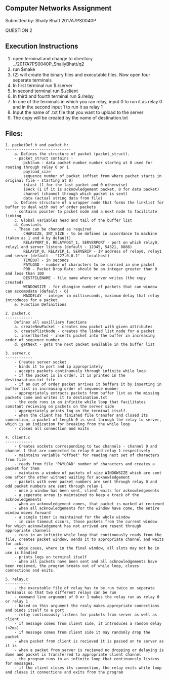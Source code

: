 Computer Networks Assignment
-----------------------------------------------------------------------------------------------------

Submitted by:
Shaily Bhatt
2017A7PS0040P

QUESTION 2



Execution Instructions
----------------------

1. open terminal and change to directory ../2017A7PS0040P_ShailyBhatt/q2
2. run 
	$make
3. (2) will create the binary files and executable files. Now open four seperate terminals
4. In first terminal run
	$./server
5. In second terminal run
	$./client
6. In third and fourth terminal run
	$./relay
7. In one of the terminals in which you ran relay, input 0 to run it as relay 0 and in the second input 1 to run it as relay 1
8. Input the name of .txt file that you want to upload to the server
9. The copy will be created by the name of destination.txt 

Files:
------

	1. packetDef.h and packet.h:
	-----------------------------
		a. Defines the structure of packet (packet_struct).
		- packet_struct contains - 
			pcktnum - data packet number number startng at 0 used for routing through relay 0 or 1
			payload_size
			sequence number of packet (offset from where pachet starts in original file - starting at 0)
			isLast (1 for the last packet and 0 otherwise)
			isAck (1 if it is acknowledgement packet, 0 for data packet)
			channel (channel through which packet is sent)
			data (actual string data from file)
		b. Defines structure of a wrapper node that forms the linklist for buffer to deal with out of order packets
		- contains pointer to packet node and a next node to facilitate linking
		c. Global variables head and tail of the buffer list
		d. Constants
		- These can be changed as required
			CHARSIZE, INT_SIZE - to be defined in accordance to machine (taken as 1 and 4 by default)
			RELAYPORT_0, RELAYPOST_1, SERVERPORT - port on which relay0, relay1 and server listens (default - 12345, 54321, 8888)
			RELAYIP_0, RELAYIP_1, SERVERIP - IP address of relay0, relay1 and server (default - "127.0.0.1" - localhost)
			TIMEOUT - in seconds
			PAYLOAD - number of characters to be carried in one packet
			PDR - Packet Drop Rate: should be an integer greater than 0 and less than 100
			DESTFILENAME - file name where server writes (the copy created)
			WINDOWSIZE - for changine number of packets that can window can accomodate (default - 6)
			MAXDELAY - integer in milliseconds, maximum delay that relay introduces for a packet
		e. Function Definitions
	
	2. packet.c
	------------
		Defines all auxilliary functions
		a. createNewPacket - creates new packet with given attributes
		b. createPlistNode - creates the linked list node for a packet
		c. insertSorted - inserts packet into the buffer in increasing order of sequence number
		d. getNext - gets the next packet available in the buffer list

	3. server.c
	------------
		- Creates server socket
		- binds it to port and ip appropriately
		- accepts packets continuously through infinite while loop
		- if the packet is in order, it is printed in the destinatation.txt file
		- if an out of order packet arrives it buffers it by inserting in buffer list in increasing order of sequence number
		- appropriately extracts packets from buffer list as the missing packets come and writes it to destination.txt
		- the code runs in an infinite while loop that facilitates constant recieving on packets on the server side
		- appropriately prints log on the terminal itself.
		- when the client has finished file transfer and closed its connection, a packet of length 0 is sent through the relay to server, which is an indication for breaking from the while loop
		- closes all connection and exits

	4. client.c
	------------
		- Creates sockets corresponding to two channels - channel 0 and channel 1 that are connected to relay 0 and relay 1 respectively
		- maintains variable "offset" for reading next set of characters from file
		- reads from file 'PAYLOAD' number of characters and creates a packet for them
		- maintains a window of packets of size WINDOWSIZE which are sent one after the other without waiting for acknowledgement
		- packets with even packet numbers are sent through relay 0 and odd packet numbers are sent through relay 1
		- once a window has been sent, client waits for acknowledgements
		- a seperate array is maintained to keep a track of the acknowledgements
		- when an acknowledgement comes, that packet is marked at recieved
		- when all acknowledgements for the window have come, the entire window moves forward 
		- a single timer is maintained for the whole window
		- in case timeout occurs, those packets from the current window for which acknowledgement has not arrived are resent through appropriate channels
		- runs in an infinite while loop that continuously reads from the file, creates packet window, sends it to appropriate channel and waits for ack.
		- edge cases, where in the final window, all slots may not be in use is handled
		- prints logs on terminal itself
		- when all packets have been sent and all acknowledgements have been recieved, the program breaks out of while loop, closes connections and exits.

	5. relay.c
	-----------
		- the executable file of relay has to be run twice on seperate terminals so that two different relays can be run
		- command line argument of 0 or 1 makes the relay run as relay 0 or relay 1
		- based on this argument the realy makes appropriate connections and binds itself to a port
		- relay continuously listens for packets from server as well as client
		- if message comes from client side, it introduces a random delay (<2ms)
		- if message comes from client side it may randomly drop the packet
		- when packet from client is recieved it is passed on to server as it is 
		- when a packet from server is recieved no dropping or delaying is done and packet is transferred to appropriate client channel
		- the program runs in an infinite loop that continuously listens for messages.
		- if the client closes its connection, the relay exits while loop and closes it connections and exits from the program

